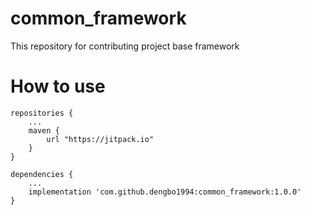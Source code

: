 # common_framework
This repository for contributing project base framework 

# How to use
	repositories {
    	...
    	maven {
        	url "https://jitpack.io"
    	}
	}

	dependencies {
    	...
    	implementation 'com.github.dengbo1994:common_framework:1.0.0'
	}

